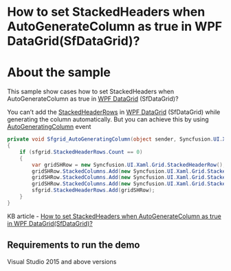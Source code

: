 # How to set StackedHeaders when AutoGenerateColumn as true in WPF DataGrid(SfDataGrid)?
# About the sample

This sample show cases how to set StackedHeaders when AutoGenerateColumn as true in [WPF DataGrid](https://www.syncfusion.com/wpf-controls/datagrid) (SfDataGrid)?

You can’t add the [StackedHeaderRows](https://help.syncfusion.com/cr/cref_files/wpf/Syncfusion.SfGrid.WPF~Syncfusion.UI.Xaml.Grid.StackedHeaderRows.html) in [WPF DataGrid](https://www.syncfusion.com/wpf-controls/datagrid) (SfDataGrid) while generating the column automatically. But you can achieve this by using [AutoGeneratingColumn](https://help.syncfusion.com/cr/cref_files/wpf/Syncfusion.SfGrid.WPF~Syncfusion.UI.Xaml.Grid.SfDataGrid~AutoGeneratingColumn_EV.html) event

```c#
private void Sfgrid_AutoGeneratingColumn(object sender, Syncfusion.UI.Xaml.Grid.AutoGeneratingColumnArgs e)
{
    if (sfgrid.StackedHeaderRows.Count == 0)
    {
        var gridSHRow = new Syncfusion.UI.Xaml.Grid.StackedHeaderRow();
        gridSHRow.StackedColumns.Add(new Syncfusion.UI.Xaml.Grid.StackedColumn { ChildColumns = "OrderID,CustomerID", HeaderText = "ID" });
        gridSHRow.StackedColumns.Add(new Syncfusion.UI.Xaml.Grid.StackedColumn { ChildColumns = "ProductName,OrderDate,Quantity,UnitPrice", HeaderText = "Order Details" });
        gridSHRow.StackedColumns.Add(new Syncfusion.UI.Xaml.Grid.StackedColumn { ChildColumns = "DeliveryDelay,ShipAddress,ContactNumber", HeaderText = "Delivery Details" });
        sfgrid.StackedHeaderRows.Add(gridSHRow);
    }
}   
```

KB article - [How to set StackedHeaders when AutoGenerateColumn as true in WPF DataGrid(SfDataGrid)?](https://www.syncfusion.com/kb/11775/how-to-set-stackedheaders-when-autogeneratecolumn-as-true-in-wpf-datagridsfdatagrid)

## Requirements to run the demo
 Visual Studio 2015 and above versions
